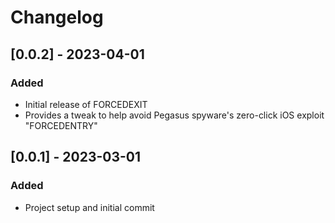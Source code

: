 # Changelog

## [0.0.2] - 2023-04-01
### Added
- Initial release of FORCEDEXIT
- Provides a tweak to help avoid Pegasus spyware's zero-click iOS exploit "FORCEDENTRY"

## [0.0.1] - 2023-03-01
### Added
- Project setup and initial commit
